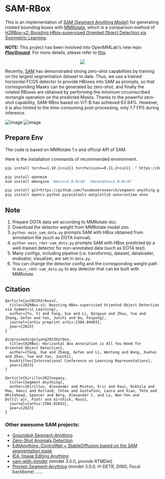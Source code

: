 # SAM-RBox 
This is an implementation of [SAM (Segment Anything Model)](https://github.com/facebookresearch/segment-anything) for generating rotated bounding boxes with [MMRotate](https://github.com/open-mmlab/mmrotate), which is a comparison method of [H2RBox-v2: Boosting HBox-supervised Oriented Object Detection via Symmetric Learning](https://arxiv.org/abs/2304.04403).

**NOTE:** This project has been involved into OpenMMLab's new repo [**_PlayGround_**](https://github.com/open-mmlab/playground). For more details, please refer to [this](https://github.com/open-mmlab/playground/blob/main/mmrotate_sam/README.md).

<div align=center>
<img src="https://user-images.githubusercontent.com/79644233/231636420-8b7f81f3-51d2-439c-87cc-6f7eebd32193.png"/>
</div>

Recently, [SAM](https://arxiv.org/abs/2304.02643) has demonstrated strong zero-shot capabilities by training on the largest segmentation dataset to date. Thus, we use a trained horizontal FCOS detector to provide HBoxes into SAM as prompts, so that corresponding Masks can be generated by zero-shot, and finally the rotated RBoxes are obtained by performing the minimum circumscribed rectangle operation on the predicted Masks. Thanks to the powerful zero-shot capability, SAM-RBox based on ViT-B has achieved 63.94%. However, it is also limited to the time-consuming post-processing, only 1.7 FPS during inference.


![image](https://user-images.githubusercontent.com/79644233/230732578-649086b4-7720-4450-9e87-25873bec07cb.png)
![image](https://user-images.githubusercontent.com/29257168/230749605-f6584336-a69b-47e8-95ab-87669ca9baf0.png)

## Prepare Env

The code is based on MMRotate 1.x and official API of SAM.

Here is the installation commands of recommended environment.
```bash
pip install torch==1.10.1+cu111 torchvision==0.11.2+cu111 -f https://download.pytorch.org/whl/cu111/torch_stable.html

pip install openmim
mim install mmengine 'mmcv>=2.0.0rc0' 'mmrotate>=1.0.0rc0'

pip install git+https://github.com/facebookresearch/segment-anything.git
pip install opencv-python pycocotools matplotlib onnxruntime onnx
```

## Note
1. Prepare DOTA data set according to MMRotate doc.
2. Download the detector weight from MMRotate model zoo.
3. `python main_sam_dota.py` prompts SAM with HBox obtained from annotation file (such as DOTA trainval).
4. `python main_rdet-sam_dota.py` prompts SAM with HBox predicted by a well-trained detector for non-annotated data (such as DOTA test).
5. Many configs, including pipeline (i.e. transforms), dataset, dataloader, evaluator, visualizer, are set in `data.py`.
6. You can change the detector config and the corresponding weight path in `main_rdet-sam_dota.py` to any detector that can be built with MMRotate.

## Citation
```
@article{yu2023h2rboxv2,
  title={H2RBox-v2: Boosting HBox-supervised Oriented Object Detection via Symmetric Learning},
  author={Yu, Yi and Yang, Xue and Li, Qingyun and Zhou, Yue and Zhang, Gefan and Yan, Junchi and Da, Feipeng},
  journal={arXiv preprint arXiv:2304.04403},
  year={2023}
}

@inproceedings{yang2023h2rbox,
  title={H2RBox: Horizontal Box Annotation is All You Need for Oriented Object Detection},
  author={Yang, Xue and Zhang, Gefan and Li, Wentong and Wang, Xuehui and Zhou, Yue and Yan, Junchi},
  booktitle={International Conference on Learning Representations},
  year={2023}
}

@article{kirillov2023segany,
  title={Segment Anything}, 
  author={Kirillov, Alexander and Mintun, Eric and Ravi, Nikhila and Mao, Hanzi and Rolland, Chloe and Gustafson, Laura and Xiao, Tete and Whitehead, Spencer and Berg, Alexander C. and Lo, Wan-Yen and Doll{\'a}r, Piotr and Girshick, Ross},
  journal={arXiv:2304.02643},
  year={2023}
}
```

### Other awesome SAM projects:
- [Grounded-Segment-Anything](https://github.com/IDEA-Research/Grounded-Segment-Anything)
- [Zero-Shot Anomaly Detection](https://github.com/caoyunkang/GroundedSAM-zero-shot-anomaly-detection)
- [EditAnything: ControlNet + StableDiffusion based on the SAM segmentation mask](https://github.com/sail-sg/EditAnything)
- [IEA: Image Editing Anything](https://github.com/feizc/IEA)
- [sam-with-mmdet](https://github.com/liuyanyi/sam-with-mmdet) (mmdet 3.0.0, provide RTMDet)
- [Prompt-Segment-Anything](https://github.com/RockeyCoss/Prompt-Segment-Anything) (mmdet 3.0.0, H-DETR, DINO, Focal backbone)
......
